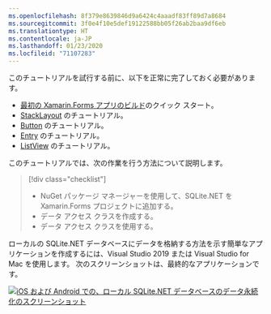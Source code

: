 ```yaml
---
ms.openlocfilehash: 8f379e8639846d9a6424c4aaadf83ff89d7a8684
ms.sourcegitcommit: 3f0e4f10e5def19122588bb05f26ab2baa9df6eb
ms.translationtype: HT
ms.contentlocale: ja-JP
ms.lasthandoff: 01/23/2020
ms.locfileid: "71107283"
---
```

このチュートリアルを試行する前に、以下を正常に完了しておく必要があります。

- [最初の Xamarin.Forms アプリのビルド](~/get-started/first-app/index.md)のクイック スタート。
- [StackLayout](~/get-started/tutorials/stacklayout/index.yml) のチュートリアル。
- [Button](~/get-started/tutorials/button/index.yml) のチュートリアル。
- [Entry](~/get-started/tutorials/entry/index.yml) のチュートリアル。
- [ListView](~/get-started/tutorials/listview/index.yml) のチュートリアル。

このチュートリアルでは、次の作業を行う方法について説明します。

> [!div class="checklist"]
>
> - NuGet パッケージ マネージャーを使用して、SQLite.NET を Xamarin.Forms プロジェクトに追加する。
> - データ アクセス クラスを作成する。
> - データ アクセス クラスを使用する。

ローカルの SQLite.NET データベースにデータを格納する方法を示す簡単なアプリケーションを作成するには、Visual Studio 2019 または Visual Studio for Mac を使用します。 次のスクリーンショットは、最終的なアプリケーションです。

[![iOS および Android での、ローカル SQLite.NET データベースのデータ永続化のスクリーンショット](../images/consume-data-access-classes-reduced.png "ローカル データベースのデータ永続化")](../images/consume-data-access-classes-large.png#lightbox "ローカル データベースのデータ永続化")
